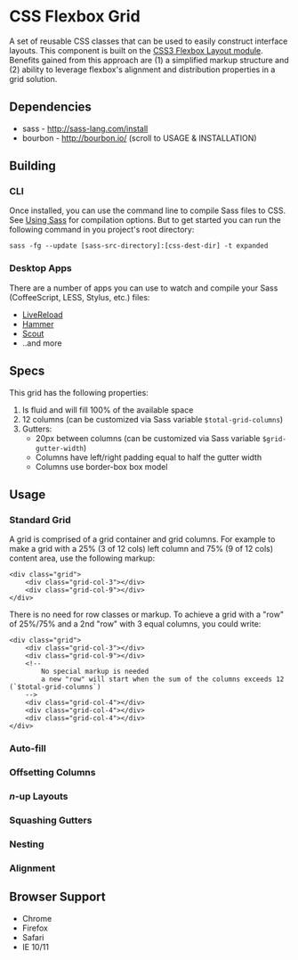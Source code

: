 
# CSS Flexbox Grid

A set of reusable CSS classes that can be used to easily construct interface layouts. This component is built on the [CSS3 Flexbox Layout module](http://www.w3.org/TR/css3-flexbox/). Benefits gained from this approach are (1) a simplified markup structure and (2) ability to leverage flexbox's alignment and distribution properties in a grid solution.

## Dependencies


* sass - http://sass-lang.com/install
* bourbon - http://bourbon.io/ (scroll to USAGE & INSTALLATION)

## Building

### CLI

Once installed, you can use the command line to compile Sass files to CSS.
See [Using Sass](http://sass-lang.com/documentation/file.SASS_REFERENCE.html#using_sass) for compilation options. But to get started you can run the following command in you project's root directory:

	sass -fg --update [sass-src-directory]:[css-dest-dir] -t expanded


### Desktop Apps

There are a number of apps you can use to watch and compile your Sass (CoffeeScript, LESS, Stylus, etc.) files:

* [LiveReload](http://livereload.com/)
* [Hammer](http://hammerformac.com/)
* [Scout](http://mhs.github.io/scout-app/)
* ..and more

## Specs

This grid has the following properties:
1. Is fluid and will fill 100% of the available space
2. 12 columns (can be customized via Sass variable `$total-grid-columns`)
3. Gutters:
	* 20px between columns (can be customized via Sass variable `$grid-gutter-width`)
	* Columns have left/right padding equal to half the gutter width
	* Columns use border-box box model

## Usage

### Standard Grid

A grid is comprised of a grid container and grid columns. For example to make a grid with a 25% (3 of 12 cols) left column and 75% (9 of 12 cols) content area, use the following markup:

	<div class="grid">
		<div class="grid-col-3"></div>
		<div class="grid-col-9"></div>
	</div>

There is no need for row classes or markup. To achieve a grid with a "row" of 25%/75% and a 2nd "row" with 3 equal columns, you could write:

	<div class="grid">
		<div class="grid-col-3"></div>
		<div class="grid-col-9"></div>
		<!--
			No special markup is needed
			a new "row" will start when the sum of the columns exceeds 12 (`$total-grid-columns`)
		-->
		<div class="grid-col-4"></div>
		<div class="grid-col-4"></div>
		<div class="grid-col-4"></div>
	</div>


### Auto-fill

### Offsetting Columns

### _n_-up Layouts

### Squashing Gutters

### Nesting

### Alignment

## Browser Support

* Chrome
* Firefox
* Safari
* IE 10/11
